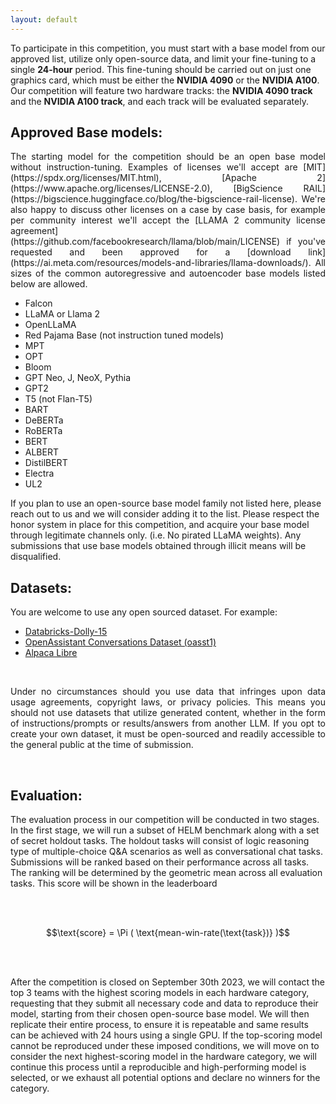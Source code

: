 ```yaml
---
layout: default
---
```


<p style='text-align: justify;'>

To participate in this competition, you must start with a base model from our approved list, utilize only open-source data, and limit your fine-tuning to a single **24-hour** period. This fine-tuning should be carried out on just one graphics card, which must be either the **NVIDIA 4090** or the **NVIDIA A100**.
Our competition will feature two hardware tracks: the **NVIDIA 4090 track**  and  the **NVIDIA A100 track**, and each track will be evaluated separately.

</p>

## Approved Base models:

<p style='text-align: justify;'>
The starting model for the competition should be an open base model without instruction-tuning. Examples of licenses we'll accept are [MIT](https://spdx.org/licenses/MIT.html), [Apache 2](https://www.apache.org/licenses/LICENSE-2.0), [BigScience RAIL](https://bigscience.huggingface.co/blog/the-bigscience-rail-license). We're also happy to discuss other licenses on a case by case basis, for example per community interest we'll accept the [LLAMA 2 community license agreement](https://github.com/facebookresearch/llama/blob/main/LICENSE) if you've requested and been approved for a [download link](https://ai.meta.com/resources/models-and-libraries/llama-downloads/). All sizes of the common autoregressive and autoencoder base models listed below are allowed. 

</p>

* Falcon
* LLaMA or Llama 2
* OpenLLaMA
* Red Pajama Base (not instruction tuned models)
* MPT
* OPT
* Bloom
* GPT Neo, J, NeoX, Pythia
* GPT2
* T5 (not Flan-T5)
* BART
* DeBERTa
* RoBERTa
* BERT
* ALBERT
* DistilBERT
* Electra
* UL2


If you plan to use an open-source base model family not listed here, please reach out to us and we will consider adding it to the list. Please respect the honor system in place for this competition, and acquire your base model through legitimate channels only. (i.e. No pirated LLaMA weights). Any submissions that use base models obtained through illicit means will be disqualified. 

## Datasets:

<p style='text-align: justify;'>
You are welcome to use any open sourced dataset. For example:
</p>

* [Databricks-Dolly-15](https://huggingface.co/datasets/databricks/databricks-dolly-15k)
* [OpenAssistant Conversations Dataset (oasst1)](https://huggingface.co/datasets/OpenAssistant/oasst1)
* [Alpaca Libre](https://github.com/mobarski/alpaca-libre)

<br>

<p style='text-align: justify;'>
Under no circumstances should you use data that infringes upon data usage agreements, copyright laws, or privacy policies. This means you should not use datasets that utilize generated content, whether in the form of instructions/prompts or results/answers from another LLM. If you opt to create your own dataset, it must be open-sourced and readily accessible to the general public at the time of submission.
</p>

<br>

## Evaluation:

<p style='text-align: justify;'>

The evaluation process in our competition will be conducted in two stages. In the first stage, we will run a subset of HELM benchmark along with a set of secret holdout tasks. The holdout tasks will consist of logic reasoning type of multiple-choice Q&A scenarios as well as conversational chat tasks. Submissions will be ranked based on their performance across all tasks. The ranking will be determined by the geometric mean across all evaluation tasks. This score will be shown in the leaderboard 

<br><br>

$$\text{score} = \Pi ( \text{mean-win-rate(\text{task})} )$$

<br><br>

After the competition is closed on September 30th 2023, we will contact the top 3 teams with the highest scoring models in each hardware category, requesting that they submit all necessary code and data to reproduce their model, starting from their chosen open-source base model. We will then replicate their entire process, to ensure it is repeatable and same results can be achieved with 24 hours using a single GPU. If the top-scoring model cannot be reproduced under these imposed conditions, we will move on to consider the next highest-scoring model in the hardware category, we will continue this process until a reproducible and high-performing model is selected, or we exhaust all potential options and declare no winners for the category.

</p>
